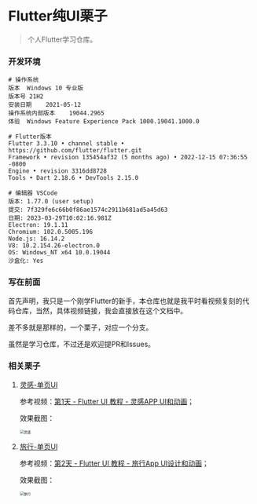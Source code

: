 # Flutter纯UI栗子
> 个人Flutter学习仓库。

### 开发环境

```
# 操作系统
版本	Windows 10 专业版
版本号	21H2
安装日期	2021-05-12
操作系统内部版本	19044.2965
体验	Windows Feature Experience Pack 1000.19041.1000.0

# Flutter版本
Flutter 3.3.10 • channel stable • https://github.com/flutter/flutter.git
Framework • revision 135454af32 (5 months ago) • 2022-12-15 07:36:55 -0800
Engine • revision 3316dd8728
Tools • Dart 2.18.6 • DevTools 2.15.0

# 编辑器 VSCode
版本: 1.77.0 (user setup)
提交: 7f329fe6c66b0f86ae1574c2911b681ad5a45d63
日期: 2023-03-29T10:02:16.981Z
Electron: 19.1.11
Chromium: 102.0.5005.196
Node.js: 16.14.2
V8: 10.2.154.26-electron.0
OS: Windows_NT x64 10.0.19044
沙盒化: Yes
```

### 写在前面

首先声明，我只是一个刚学Flutter的新手，本仓库也就是我平时看视频复刻的代码仓库，当然，具体视频链接，我会直接放在这个文档中。

差不多就是那样的，一个栗子，对应一个分支。

虽然是学习仓库，不过还是欢迎提PR和Issues。

### 相关栗子

1. [灵感-单页UI](https://github.com/speauty/flutter_ui_examples/tree/single_ui_inspiration)

   参考视频：[第1天 - Flutter UI 教程 - 灵感APP UI和动画](https://www.bilibili.com/video/BV1Dk4y1L7YT?share_source=copy_web)；

   效果截图：

   <img src="https://user-images.githubusercontent.com/28774023/241348748-2401391c-811a-4ce2-97c0-7384b1c1f9c0.jpg" alt="灵感" style="zoom:50%;" />

2. [旅行-单页UI](https://github.com/speauty/flutter_ui_examples/tree/single_ui_trip)

   参考视频：[第2天 - Flutter UI 教程 - 旅行App UI设计和动画](https://www.bilibili.com/video/BV1Ha4y1u7xP?share_source=copy_web)；

   效果截图：

   <img src="https://user-images.githubusercontent.com/28774023/241350778-8e0d9d25-cc09-463d-a684-b19c94bc41fd.jpg" alt="旅行" style="zoom:50%;" />





